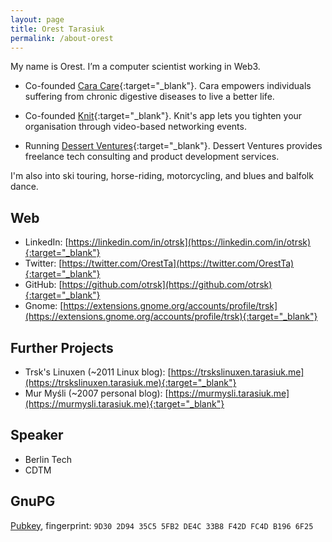```yaml
---
layout: page
title: Orest Tarasiuk
permalink: /about-orest
---
```


My name is Orest. I’m a computer scientist working in Web3.

- Co-founded [Cara Care](https://cara.care){:target="_blank"}. Cara empowers individuals suffering from chronic digestive diseases to live a better life.

- Co-founded [Knit](https://knitvideo.com){:target="_blank"}. Knit's app lets you tighten your organisation through video-based networking events.

- Running [Dessert Ventures](https://dessertventures.com){:target="_blank"}. Dessert Ventures provides freelance tech consulting and product development services.

I'm also into ski touring, horse-riding, motorcycling, and blues and balfolk dance.


## Web

- LinkedIn: [https://linkedin.com/in/otrsk](https://linkedin.com/in/otrsk){:target="_blank"}
- Twitter: [https://twitter.com/OrestTa](https://twitter.com/OrestTa){:target="_blank"}
- GitHub: [https://github.com/otrsk](https://github.com/otrsk){:target="_blank"}
- Gnome: [https://extensions.gnome.org/accounts/profile/trsk](https://extensions.gnome.org/accounts/profile/trsk){:target="_blank"}

## Further Projects

- Trsk's Linuxen (~2011 Linux blog): [https://trskslinuxen.tarasiuk.me](https://trskslinuxen.tarasiuk.me){:target="_blank"}
- Mur Myśli (~2007 personal blog): [https://murmysli.tarasiuk.me](https://murmysli.tarasiuk.me){:target="_blank"}


## Speaker

- Berlin Tech
- CDTM


## GnuPG

[Pubkey](/pubkey-orest.asc), fingerprint: `9D30 2D94 35C5 5FB2 DE4C 33B8 F42D FC4D B196 6F25`
